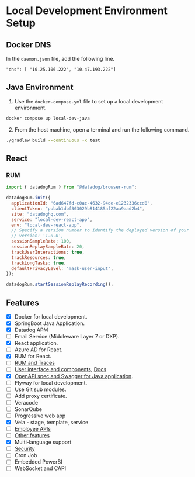 # Local Development Environment Setup

## Docker DNS

In the `daemon.json` file, add the following line.

```
"dns": [ "10.25.106.222", "10.47.193.222"]
```

## Java Environment

1. Use the `docker-compose.yml` file to set up a local development environment.

```sh
docker compose up local-dev-java
```

2. From the host machine, open a terminal and run the following command.

```sh
./gradlew build --continuous -x test
```

## React

### RUM

```javascript
import { datadogRum } from "@datadog/browser-rum";

datadogRum.init({
  applicationId: "6ad647fd-c0ac-4632-94de-e1232336ccd0",
  clientToken: "pubab1dbf303029b814185af22aa9aad2b4",
  site: "datadoghq.com",
  service: "local-dev-react-app",
  env: "local-dev-react-app",
  // Specify a version number to identify the deployed version of your application in Datadog
  // version: '1.0.0',
  sessionSampleRate: 100,
  sessionReplaySampleRate: 20,
  trackUserInteractions: true,
  trackResources: true,
  trackLongTasks: true,
  defaultPrivacyLevel: "mask-user-input",
});

datadogRum.startSessionReplayRecording();
```

## Features

- [x] Docker for local development.
- [x] SpringBoot Java Application.
- [x] Datadog APM
- [ ] Email Service (Middleware Layer 7 or DXP).
- [x] React application.
- [ ] Azure AD for React.
- [x] RUM for React.
- [ ] [RUM and Traces](https://docs.datadoghq.com/real_user_monitoring/connect_rum_and_traces/?tab=browserrum)
- [ ] [User interface and components](https://mycargill.dev.cglcloud.in/refapp/), [Docs](https://dxp-docs.cglcloud.com/PlatformV2/overview.html#available-components)
- [x] [OpenAPI spec and Swagger for Java application](https://localdevjavaapp.dev.cglcloud.in/swagger-ui/index.html).
- [ ] Flyway for local development.
- [ ] Use Git sub modules.
- [ ] Add proxy certificate.
- [ ] Veracode
- [ ] SonarQube
- [ ] Progressive web app
- [x] Vela - stage, template, service
- [ ] [Employee APIs](https://wiki.cglcloud.com/index.php/Cargill_Data_APIs_-_Organization_/_Employee_API)
- [ ] [Other features](https://git.cglcloud.com/engineering-at-cargill/engineering-guide/blob/feature/videos/docs/videos.md)
- [x] Multi-language support
- [ ] [Security](https://captain-docs.cglcloud.com/examples/kubernetes/security.html)
- [ ] Cron Job
- [ ] Embedded PowerBI
- [ ] WebSocket and CAPI
